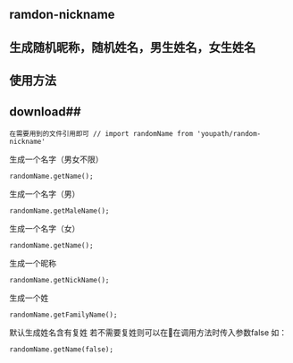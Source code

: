 ## ramdon-nickname ##
## 生成随机昵称，随机姓名，男生姓名，女生姓名 ##

## 使用方法 ##
## download##
    在需要用到的文件引用即可 // import randomName from 'youpath/random-nickname'

生成一个名字（男女不限）

    randomName.getName(); 

生成一个名字（男）

    randomName.getMaleName(); 

生成一个名字（女）

    randomName.getName(); 

生成一个昵称

    randomName.getNickName();

生成一个姓

    randomName.getFamilyName();

默认生成姓名含有复姓
若不需要复姓则可以在在调用方法时传入参数false  如：

    randomName.getName(false); 
